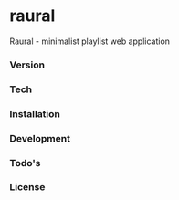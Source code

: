 # raural
Raural - minimalist playlist web application

### Version

### Tech

### Installation

### Development

### Todo's

### License

